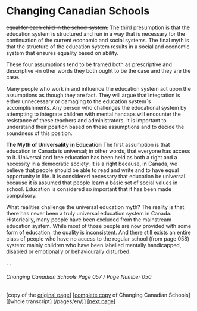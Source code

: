 # Changing Canadian Schools
~~equal for each child in the school system.~~ The third presumption is that the education system is structured and run in a way that is necessary for the continuation of the current economic and social systems. The final myth is that the structure of the education system results in a social and economic system that ensures equality based on ability.  

These four assumptions tend to be framed both as prescriptive and descriptive -in other words they both ought to be the case and they are the case.  

Many people who work in and influence the education system act upon the assumptions as though they are fact.
They will argue that integration is either unnecessary or damaging to the education system´s accomplishments. Any person who challenges the educational system by attempting to integrate children with mental hancaps will encounter the resistance of these teachers and administrators. It is important to understand their position based on these assumptions and to decide the soundness of this position.  

**The Myth of Universality in Education**
The first assumption is that education in Canada is universal; in other words, that everyone has access to it. Universal and free education has been held as both a right and a necessity in a democratic society. It is a right because, in Canada, we believe that people should be able to read and write and to have equal opportunity in life. It is considered necessary that education be universal because it is assumed that people learn a basic set of social values in school. Education is considered so important that it has been made compulsory.  

What realities challenge the universal education myth? The reality is that there has never been a truly universal education system in Canada. Historically, many people have been excluded from the mainstream education system. While most of those people are now provided with some form of education, the quality is inconsistent. And there still exists an entire class of people who have no access to the regular school (from page 058) system: mainly children who have been labelled mentally
handicapped, disabled or emotionally or behaviourally disturbed.

.
.
###### Changing Canadian Schools Page 057 / Page Number 050

[copy of the [original page](/copies-from-original/CCS057-page050.png)]
[[complete copy](/copies-from-original/BestCopy_Changing_Canadian_Schools_Perspectives_on_Disability_and_Inclusion.pdf) of Changing Canadian Schools]
[[whole transcript] (/pages/en/)]
[[next page](Changing_Canadian_Schools-058)]
